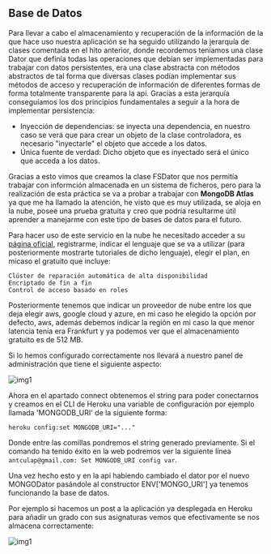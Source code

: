 ## Base de Datos

Para llevar a cabo el almacenamiento y recuperación de la información de la que hace uso nuestra aplicación se ha seguido utilizando la jerarquía de clases comentada en el hito anterior, donde recordemos teníamos una clase Dator que definía todas las operaciones que debían ser implementadas para trabajar con datos persistentes, era una clase abstracta con métodos abstractos de tal forma que diversas clases podían implementar sus métodos de acceso y recuperación de información de diferentes formas de forma totalmente transparente para la api. Gracias a esta jerarquía conseguíamos los dos principios fundamentales a seguir a la hora de implementar persistencia:
- Inyección de dependencias: se inyecta una dependencia, en nuestro caso se verá que para crear un objeto de la clase controladora, es necesario "inyectarle" el objeto que accede a los datos.
- Única fuente de verdad: Dicho objeto que es inyectado será el único que acceda a los datos.

Gracias a esto vimos que creamos la clase FSDator que nos permitía trabajar con informción almacenada en un sistema de ficheros, pero para la realización de esta práctica se va a probar a trabajar con **MongoDB Atlas** ya que me ha llamado la atención, he visto que es muy utilizada, se aloja en la nube, posee una prueba gratuita y creo que podría resultarme útil aprender a manejarme con este tipo de bases de datos para el futuro.

Para hacer uso de este servicio en la nube he necesitado acceder a su [página oficial](https://www.mongodb.com/cloud/atlas), registrarme, indicar el lenguaje que se va a utilizar (para posteriormente mostrarte tutoriales de dicho lenguaje), elegir el plan, en micaso el gratuito que incluye:

```
Clúster de reparación automática de alta disponibilidad
Encriptado de fin a fin
Control de acceso basado en roles
```

Posteriormente tenemos que indicar un proveedor de nube entre los que deja elegir aws, google cloud y azure, en mi caso he elegido la opción por defecto, aws, además debemos indicar la región en mi caso la que menor latencia tenía era Frankfurt y ya podemos ver que el almacenamiento gratuito es de 512 MB.

Si lo hemos configurado correctamente nos llevará a nuestro panel de administración que tiene el siguiente aspecto:

![img1](https://github.com/antoniocuadros/WhenToClass/blob/master/docs/paas/images/1.png)

Ahora en el apartado connect obtenemos el string para poder conectarnos y creamos en el CLI de Heroku una variable de configuración por ejemplo llamada 'MONGODB_URI' de la siguiente forma:

```
heroku config:set MONGODB_URI="..."
```

Donde entre las comillas pondremos el string generado previamente. Si el comando ha tenido éxito en la web podremos ver la siguiente línea `antculap@gmail.com: Set MONGODB_URI config var`.


Una vez hecho esto y en la api habiendo cambiado el dator por el nuevo MONGODator pasándole al constructor ENV['MONGO_URI'] ya tenemos funcionando la base de datos.

Por ejemplo si hacemos un post a la aplicación ya desplegada en Heroku para añadir un grado con sus asignaturas vemos que efectivamente se nos almacena correctamente:

![img1](https://github.com/antoniocuadros/WhenToClass/blob/master/docs/paas/images/4.png)